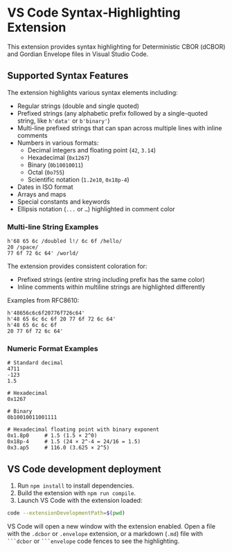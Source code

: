 # VS Code Syntax‑Highlighting Extension

This extension provides syntax highlighting for Deterministic CBOR (dCBOR) and Gordian Envelope files in Visual Studio Code.

## Supported Syntax Features

The extension highlights various syntax elements including:

- Regular strings (double and single quoted)
- Prefixed strings (any alphabetic prefix followed by a single-quoted string, like `h'data'` or `b'binary'`)
- Multi-line prefixed strings that can span across multiple lines with inline comments
- Numbers in various formats:
  - Decimal integers and floating point (`42`, `3.14`)
  - Hexadecimal (`0x1267`)
  - Binary (`0b10010011`)
  - Octal (`0o755`)
  - Scientific notation (`1.2e10`, `0x18p-4`)
- Dates in ISO format
- Arrays and maps
- Special constants and keywords
- Ellipsis notation (`...` or `…`) highlighted in comment color

### Multi-line String Examples

```dcbor
h'68 65 6c /doubled l!/ 6c 6f /hello/
20 /space/
77 6f 72 6c 64' /world/
```

The extension provides consistent coloration for:
- Prefixed strings (entire string including prefix has the same color)
- Inline comments within multiline strings are highlighted differently

Examples from RFC8610:

```dcbor
h'48656c6c6f20776f726c64'
h'48 65 6c 6c 6f 20 77 6f 72 6c 64'
h'48 65 6c 6c 6f
20 77 6f 72 6c 64'
```

### Numeric Format Examples

```dcbor
# Standard decimal
4711
-123
1.5

# Hexadecimal
0x1267

# Binary
0b10010011001111

# Hexadecimal floating point with binary exponent
0x1.8p0     # 1.5 (1.5 × 2^0)
0x18p-4     # 1.5 (24 × 2^-4 = 24/16 = 1.5)
0x3.ap5     # 116.0 (3.625 × 2^5)
```

## VS Code development deployment

1. Run `npm install` to install dependencies.
2. Build the extension with `npm run compile`.
3. Launch VS Code with the extension loaded:

```bash
code --extensionDevelopmentPath=$(pwd)
```

VS Code will open a new window with the extension enabled. Open a file with the `.dcbor` or `.envelope` extension, or a markdown (`.md`) file with ` ```dcbor ` or ` ```envelope ` code fences to see the highlighting.
